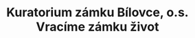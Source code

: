 ---
id: 2b6f256d-1a84-452a-aac0-9ebd44dfac33
title: Kuratorium zámku Bílovce, o.s. Vracíme zámku život
price: 10000
year: 2014
description: Projekt pokračuje v úspěšné loni započaté spolupráci s Kuratoriem zámku Bílovce, který se snaží za pomoci mnoha, převážně dobrovolných vzdělávacích i kulturních aktivit, oživit nevšední prostory bíloveckého zámku. Kousek našeho nadačního fondu přispěje konkrétně k lepšímu materiálnímu vybavení pro pořádání výstav.
kouskovani: false
locationName: undefined
position:
  lng: 18.016494992850447
  lat: 49.7555714421134
---